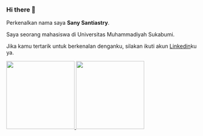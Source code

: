### Hi there 👋
Perkenalkan nama saya **Sany Santiastry**.

Saya seorang mahasiswa di Universitas Muhammadiyah Sukabumi.

Jika kamu tertarik untuk berkenalan denganku, silakan ikuti akun [Linkedin](https://www.linkedin.com/in/sany-santiastry-146a2a20b/)ku ya.

<p align="left">
<a href="https://github.com/sanysantiastry">
  <img height="180em" src="https://github-readme-stats-eight-theta.vercel.app/api?username=gilangadhan&show_icons=true&theme=algolia&include_all_commits=true&count_private=true"/>
  <img height="180em" src="https://github-readme-stats-eight-theta.vercel.app/api/top-langs/?username=gilangadhan&layout=compact&langs_count=8&theme=algolia"/>
</a>
</p>

<!--

- 🔭 I’m currently working on ...
- 🌱 I’m currently learning ...
- 👯 I’m looking to collaborate on ...
- 🤔 I’m looking for help with ...
- 💬 Ask me about ...
- 📫 How to reach me: ...
- 😄 Pronouns: ...
- ⚡ Fun fact: ...
-->
